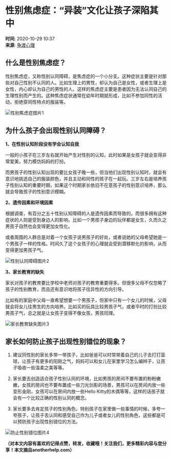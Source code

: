 # 性别焦虑症：“异装”文化让孩子深陷其中

**时间**: 2020-10-29 10:37  
**来源**: [争渡心理](https://www.sohu.com/a/428065150_100133447?spm=smpc.content-abroad.content.1.1730984762269Qz07i5P)

## 什么是性别焦虑症？

性别焦虑症，又称性别认同障碍，是焦虑症的一个小分支。这种症状主要是针对那些对自己性别不认同的人。比如生理上的男性，却认为自己是女性，或者生理上是女性，内心却认为自己的男性的人。这样的焦虑症主要是患者因为无法认同自己的生理性别而产生的。这种焦虑症状通常在幼年时期就形成，比如不参加同性的活动，拒绝穿同性特点的服装等。

![性别焦虑症图片1](http://p2.itc.cn/images01/20201029/3d11b2772f9243bd93b6a51710142221.jpeg)

## 为什么孩子会出现性别认同障碍？

**1、在性别认知阶段没有学会认知自我**

一般的小孩子在三岁左右就开始产生对性别的认知，此时如果是女孩子就会变得非常爱美，努力模仿妈妈的打扮。

而男孩子的性别认知出现的要比女孩子晚一些，但当他们出现性别认知时，就会有意识地挑选自己的服装颜色，并且主动和同性的孩子在一起玩。三岁左右是培养孩子性别认知的重要时期，如果这个时期家长依旧不在意孩子的性别意识培养，那么就会导致孩子的性别意识模糊。

**2、遗传因素和环境因素**

根据调查，有百分之五十性别认知障碍的人是遗传因素而导致的。而很多拥有这种症状的人则是受到身边人的影响，比如一个男孩子身边的玩伴都是女生，久而久之男孩子自然也会变得更加女性化。

或者周围的人群总是对着一个女孩子说男孩子的好处，或者说她的父母希望她是一个男孩子一样的性格。时间久了这个女孩子的心理就会受到潜移默化的影响，从而变得更加男孩子气。

![性别认同障碍图片2](http://p9.itc.cn/images01/20201029/f7abc44194df4221af1ee5231ec360f5.jpeg)

**3、家长教育的缺失**

家长对孩子的教育要比学校中老师对孩子的教育重要得多。但很多父母不仅忽略了孩子的性别教育，而且还有意识地将孩子往异性的方向引导。

比如有的家庭中父母一直希望想要一个男孩子，但家中只有一个女儿的时候，父母就会将女儿往男生的方向培养。比如买的玩具比较男孩子气，或者平时的打扮比较男孩子气，总之就是让女孩子变得不像女孩，男孩同理。

![家长教育缺失图片3](http://p7.itc.cn/images01/20201029/f3b64ee60f5341b3acc0360a82e167c3.jpeg)

## 家长如何防止孩子出现性别错位的现象？

1. 建议同性别的家长多带一带孩子，比如爸爸可以时常带着自己的儿子去打打篮球，让孩子有更多的阳刚之气，妈妈可以和女儿在家里学习怎么编辫子，让孩子吸收一些温柔之美等等。

2. 家长要去创造适合孩子性别认同的环境，比如男孩的房间不要布置的粉粉嫩嫩，女孩的房间也不要布置成一些刀光剑影的场景，男孩可以在房间内放一些变形金刚，女孩可以在房间内放一些Hello Kitty的木偶等等，这样的话孩子就会有一个比较正确的性别认同的概念。

3. 家长要多去肯定孩子的性别角色，特别孩子在家里做一些事情的时候，多夸一夸孩子，让孩子去认同和感受自己作为儿子或者女儿的性别角色，这些都是可以预防孩子出现性别错位的方法。

![防止性别错位图片4](http://p9.itc.cn/images01/20201029/bc0699211ac84d77a278217eb0f5b022.jpeg)

**（对本文内容有喜欢的记得点赞，转发，收藏哦！关注我们，更多精彩内容与您分享！本文摘自anotherhelp.com）**